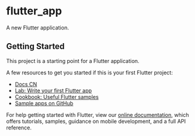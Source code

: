 # flutter_app

A new Flutter application.

## Getting Started

This project is a starting point for a Flutter application.

A few resources to get you started if this is your first Flutter project:

- [Docs CN](https://flutter.cn/docs)
- [Lab: Write your first Flutter app](https://flutter.dev/docs/get-started/codelab)
- [Cookbook: Useful Flutter samples](https://flutter.dev/docs/cookbook)
- [Sample apps on GitHub](https://github.com/flutter/samples/blob/master/INDEX.md)

For help getting started with Flutter, view our
[online documentation](https://flutter.dev/docs), which offers tutorials,
samples, guidance on mobile development, and a full API reference.
